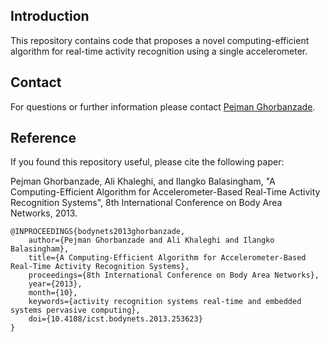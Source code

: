 ## Introduction

This repository contains code that proposes a novel computing-efficient algorithm for real-time activity recognition using a single accelerometer.

## Contact

For questions or further information please contact [Pejman Ghorbanzade].

## Reference

If you found this repository useful, please cite the following paper:

Pejman Ghorbanzade, Ali Khaleghi, and Ilangko Balasingham, "A Computing-Efficient Algorithm for Accelerometer-Based Real-Time Activity Recognition Systems", 8th International Conference on Body Area Networks, 2013.

```
@INPROCEEDINGS{bodynets2013ghorbanzade,
    author={Pejman Ghorbanzade and Ali Khaleghi and Ilangko Balasingham},
    title={A Computing-Efficient Algorithm for Accelerometer-Based Real-Time Activity Recognition Systems},
    proceedings={8th International Conference on Body Area Networks},
    year={2013},
    month={10},
    keywords={activity recognition systems real-time and embedded systems pervasive computing},
    doi={10.4108/icst.bodynets.2013.253623}
}
```
[Pejman Ghorbanzade]: http://www.ghorbanzade.com
